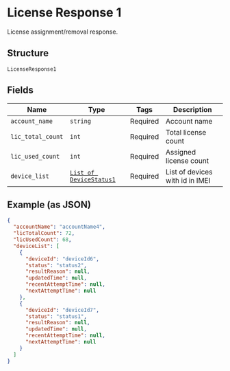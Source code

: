 
# License Response 1

License assignment/removal response.

## Structure

`LicenseResponse1`

## Fields

| Name | Type | Tags | Description |
|  --- | --- | --- | --- |
| `account_name` | `string` | Required | Account name |
| `lic_total_count` | `int` | Required | Total license count |
| `lic_used_count` | `int` | Required | Assigned license count |
| `device_list` | [`List of DeviceStatus1`](../../doc/models/device-status-1.md) | Required | List of devices with id in IMEI |

## Example (as JSON)

```json
{
  "accountName": "accountName4",
  "licTotalCount": 72,
  "licUsedCount": 68,
  "deviceList": [
    {
      "deviceId": "deviceId6",
      "status": "status2",
      "resultReason": null,
      "updatedTime": null,
      "recentAttemptTime": null,
      "nextAttemptTime": null
    },
    {
      "deviceId": "deviceId7",
      "status": "status1",
      "resultReason": null,
      "updatedTime": null,
      "recentAttemptTime": null,
      "nextAttemptTime": null
    }
  ]
}
```

